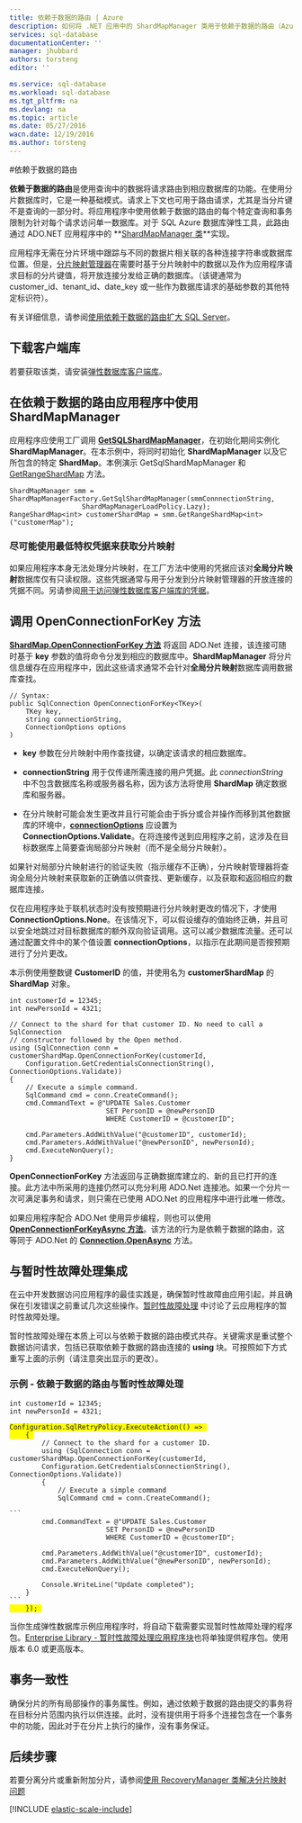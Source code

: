 ```yaml
---
title: 依赖于数据的路由 | Azure
description: 如何将 .NET 应用中的 ShardMapManager 类用于依赖于数据的路由（Azure SQL 数据库弹性数据库的一项功能）
services: sql-database
documentationCenter: ''
manager: jhubbard
authors: torsteng
editor: ''

ms.service: sql-database
ms.workload: sql-database
ms.tgt_pltfrm: na
ms.devlang: na
ms.topic: article
ms.date: 05/27/2016
wacn.date: 12/19/2016
ms.author: torsteng
---
```


#依赖于数据的路由

**依赖于数据的路由**是使用查询中的数据将请求路由到相应数据库的功能。在使用分片数据库时，它是一种基础模式。请求上下文也可用于路由请求，尤其是当分片键不是查询的一部分时。将应用程序中使用依赖于数据的路由的每个特定查询和事务限制为针对每个请求访问单一数据库。对于 SQL Azure 数据库弹性工具，此路由通过 ADO.NET 应用程序中的 **[ShardMapManager 类](https://msdn.microsoft.com/zh-cn/library/azure/microsoft.azure.sqldatabase.elasticscale.shardmanagement.shardmapmanager.aspx)**实现。

应用程序无需在分片环境中跟踪与不同的数据片相关联的各种连接字符串或数据库位置。但是，[分片映射管理器](./sql-database-elastic-scale-shard-map-management.md)在需要时基于分片映射中的数据以及作为应用程序请求目标的分片键值，将开放连接分发给正确的数据库。（该键通常为 customer\_id、tenant\_id、date\_key 或一些作为数据库请求的基础参数的其他特定标识符）。

有关详细信息，请参阅[使用依赖于数据的路由扩大 SQL Server](https://technet.microsoft.com/zh-cn/library/cc966448.aspx)。

## 下载客户端库

若要获取该类，请安装[弹性数据库客户端库](http://www.nuget.org/packages/Microsoft.Azure.SqlDatabase.ElasticScale.Client)。

## 在依赖于数据的路由应用程序中使用 ShardMapManager 

应用程序应使用工厂调用 **[GetSQLShardMapManager](https://msdn.microsoft.com/zh-cn/library/azure/microsoft.azure.sqldatabase.elasticscale.shardmanagement.shardmapmanagerfactory.getsqlshardmapmanager.aspx)**，在初始化期间实例化 **ShardMapManager**。在本示例中，将同时初始化 **ShardMapManager** 以及它所包含的特定 **ShardMap**。本例演示 GetSqlShardMapManager 和 [GetRangeShardMap](https://msdn.microsoft.com/zh-cn/library/azure/dn824173.aspx) 方法。

```
ShardMapManager smm = ShardMapManagerFactory.GetSqlShardMapManager(smmConnnectionString, 
                  ShardMapManagerLoadPolicy.Lazy);
RangeShardMap<int> customerShardMap = smm.GetRangeShardMap<int>("customerMap"); 
```

### 尽可能使用最低特权凭据来获取分片映射

如果应用程序本身无法处理分片映射，在工厂方法中使用的凭据应该对**全局分片映射**数据库仅有只读权限。这些凭据通常与用于分发到分片映射管理器的开放连接的凭据不同。另请参阅[用于访问弹性数据库客户端库的凭据](./sql-database-elastic-scale-manage-credentials.md)。

## 调用 OpenConnectionForKey 方法

**[ShardMap.OpenConnectionForKey 方法](https://msdn.microsoft.com/zh-cn/library/azure/microsoft.azure.sqldatabase.elasticscale.shardmanagement.shardmap.openconnectionforkey.aspx)** 将返回 ADO.Net 连接，该连接可随时基于 **key** 参数的值将命令分发到相应的数据库中。**ShardMapManager** 将分片信息缓存在应用程序中，因此这些请求通常不会针对**全局分片映射**数据库调用数据库查找。

```
// Syntax: 
public SqlConnection OpenConnectionForKey<TKey>(
    TKey key,
    string connectionString,
    ConnectionOptions options
)
```

* **key** 参数在分片映射中用作查找键，以确定该请求的相应数据库。

* **connectionString** 用于仅传递所需连接的用户凭据。此 *connectionString* 中不包含数据库名称或服务器名称，因为该方法将使用 **ShardMap** 确定数据库和服务器。

* 在分片映射可能会发生更改并且行可能会由于拆分或合并操作而移到其他数据库的环境中，**[connectionOptions](https://msdn.microsoft.com/zh-cn/library/azure/microsoft.azure.sqldatabase.elasticscale.shardmanagement.connectionoptions.aspx)** 应设置为 **ConnectionOptions.Validate**。在将连接传送到应用程序之前，这涉及在目标数据库上简要查询局部分片映射（而不是全局分片映射）。

如果针对局部分片映射进行的验证失败（指示缓存不正确），分片映射管理器将查询全局分片映射来获取新的正确值以供查找、更新缓存，以及获取和返回相应的数据库连接。

仅在应用程序处于联机状态时没有按预期进行分片映射更改的情况下，才使用 **ConnectionOptions.None**。在该情况下，可以假设缓存的值始终正确，并且可以安全地跳过对目标数据库的额外双向验证调用。这可以减少数据库流量。还可以通过配置文件中的某个值设置 **connectionOptions**，以指示在此期间是否按预期进行了分片更改。

本示例使用整数键 **CustomerID** 的值，并使用名为 **customerShardMap** 的 **ShardMap** 对象。

```
int customerId = 12345; 
int newPersonId = 4321; 

// Connect to the shard for that customer ID. No need to call a SqlConnection 
// constructor followed by the Open method.
using (SqlConnection conn = customerShardMap.OpenConnectionForKey(customerId, 
    Configuration.GetCredentialsConnectionString(), ConnectionOptions.Validate)) 
{ 
    // Execute a simple command. 
    SqlCommand cmd = conn.CreateCommand(); 
    cmd.CommandText = @"UPDATE Sales.Customer 
                        SET PersonID = @newPersonID 
                        WHERE CustomerID = @customerID"; 

    cmd.Parameters.AddWithValue("@customerID", customerId); 
    cmd.Parameters.AddWithValue("@newPersonID", newPersonId); 
    cmd.ExecuteNonQuery(); 
}  
```

**OpenConnectionForKey** 方法返回与正确数据库建立的、新的且已打开的连接。此方法中所采用的连接仍然可以充分利用 ADO.Net 连接池。如果一个分片一次可满足事务和请求，则只需在已使用 ADO.Net 的应用程序中进行此唯一修改。

如果应用程序配合 ADO.Net 使用异步编程，则也可以使用 **[OpenConnectionForKeyAsync 方法](https://msdn.microsoft.com/zh-cn/library/azure/microsoft.azure.sqldatabase.elasticscale.shardmanagement.shardmap.openconnectionforkeyasync.aspx)**。该方法的行为是依赖于数据的路由，这等同于 ADO.Net 的 **[Connection.OpenAsync](https://msdn.microsoft.com/zh-cn/library/hh223688(v=vs.110).aspx)** 方法。

## 与暂时性故障处理集成 

在云中开发数据访问应用程序的最佳实践是，确保暂时性故障由应用引起，并且确保在引发错误之前重试几次这些操作。[暂时性故障处理](https://msdn.microsoft.com/zh-cn/library/dn440719(v=pandp.60).aspx) 中讨论了云应用程序的暂时性故障处理。

暂时性故障处理在本质上可以与依赖于数据的路由模式共存。关键需求是重试整个数据访问请求，包括已获取依赖于数据的路由连接的 **using** 块。可按照如下方式重写上面的示例（请注意突出显示的更改）。

### 示例 - 依赖于数据的路由与暂时性故障处理 

<pre><code>int customerId = 12345; 
int newPersonId = 4321; 

<span style="background-color:  #FFFF00">Configuration.SqlRetryPolicy.ExecuteAction(() => </span> 
<span style="background-color:  #FFFF00">    { </span>
        // Connect to the shard for a customer ID.
        using (SqlConnection conn = customerShardMap.OpenConnectionForKey(customerId, 
        Configuration.GetCredentialsConnectionString(), ConnectionOptions.Validate)) 
        { 
            // Execute a simple command 
            SqlCommand cmd = conn.CreateCommand(); 

```
        cmd.CommandText = @"UPDATE Sales.Customer 
                        SET PersonID = @newPersonID 
                        WHERE CustomerID = @customerID"; 

        cmd.Parameters.AddWithValue("@customerID", customerId); 
        cmd.Parameters.AddWithValue("@newPersonID", newPersonId); 
        cmd.ExecuteNonQuery(); 

        Console.WriteLine("Update completed"); 
    } 
```
<span style="background-color:  #FFFF00">    }); </span> 
</code></pre>

当你生成弹性数据库示例应用程序时，将自动下载需要实现暂时性故障处理的程序包。[Enterprise Library - 暂时性故障处理应用程序块](http://www.nuget.org/packages/EnterpriseLibrary.TransientFaultHandling)也将单独提供程序包。使用版本 6.0 或更高版本。

## 事务一致性 

确保分片的所有局部操作的事务属性。例如，通过依赖于数据的路由提交的事务将在目标分片范围内执行以供连接。此时，没有提供用于将多个连接包含在一个事务中的功能，因此对于在分片上执行的操作，没有事务保证。

## 后续步骤
若要分离分片或重新附加分片，请参阅[使用 RecoveryManager 类解决分片映射问题](./sql-database-elastic-database-recovery-manager.md)

[!INCLUDE [elastic-scale-include](../../includes/elastic-scale-include.md)]

<!---HONumber=Mooncake_Quality_Review_1202_2016-->